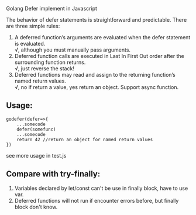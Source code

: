 Golang Defer implement in Javascript

The behavior of defer statements is straightforward and predictable. There are three simple rules:

1. A deferred function’s arguments are evaluated when the defer statement is evaluated.  
√, although you must manually pass arguments.
2. Deferred function calls are executed in Last In First Out order after the surrounding function returns.  
√, just reverse the stack!
3. Deferred functions may read and assign to the returning function’s named return values.  
√, no if return a value, yes return an object. Support async function.

## Usage:
```
godefer(defer=>{
	...somecode
	defer(somefunc)
	...somecode
	return 42 //return an object for named return values
})
```
see more usage in test.js

## Compare with try-finally:
1. Variables declared by let/const can't be use in finally block, have to use var.
2. Deferred functions will not run if encounter errors before, but finally block don't know.